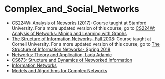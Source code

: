# Complex_and_Social_Networks

- [CS224W: Analysis of Networks (2017)](http://snap.stanford.edu/class/cs224w-2017/index.html): Course taught at Stanford University. For a more updated version of this course, go to [CS224W: Analysis of Networks: Mining and Learning with Graphs](http://web.stanford.edu/class/cs224w/)
- [The Structure of Information Networks- Fall 2008](http://www.cs.cornell.edu/courses/cs6850/2008fa/): Course taught at Cornell University. For a more updated version of this course, go to [The Structure of Information Networks- Spring 2018](http://www.cs.cornell.edu/courses/cs6850/2018sp/)
- [Networks: Theory and Application, Lada Adamic](http://www-personal.umich.edu/~ladamic/courses/networks/si614w06/index.html)
- [CS673: Structure and Dynamics of Networked Information](https://www-bcf.usc.edu/~dkempe/CS673/index.html)
- [Information Networks](http://www.cs.uoi.gr/~tsap/teaching/InformationNetworks/)
- [Models and Algorithms for Complex Networks](http://www.cs.uoi.gr/~tsap/teaching/MACN2006/)
